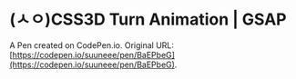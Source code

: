 # (ㅅㅇ)CSS3D Turn Animation | GSAP

A Pen created on CodePen.io. Original URL: [https://codepen.io/suuneee/pen/BaEPbeG](https://codepen.io/suuneee/pen/BaEPbeG).

